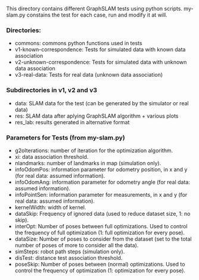 This directory contains different GraphSLAM tests using python scripts. 
my-slam.py constains the test for each case, run and modify it at will.

### Directories:
- commons: commons python functions used in tests
- v1-known-correspondence: Tests for simulated data with known data association
- v2-unknown-correspondence: Tests for simulated data with unknown data association
- v3-real-data: Tests for real data (unknown data association)

### Subdirectories in v1, v2 and v3
- data: SLAM data for the test (can be generated by the simulator or real data)
- res: SLAM data after aplying GraphSLAM algorithm + various plots
- res_lab: results generated in alternative format

### Parameters for Tests (from my-slam.py)
- g2oIterations: number of iteration for the optimization algorithm.
- xi: data association threshold.
- nlandmarks: number of landmarks in map (simulation only).
- infoOdomPos: information parameter for odometry position, in x and y (for real data: assumed information).
- infoOdomAng: information parameter for odometry angle (for real data: assumed information).
- infoPointSen: information parameter for measurements, in x and y (for real data: assumed information).
- kernelWidth: width of kernel.
- dataSkip: Frequency of ignored data (used to reduce dataset size, 1: no skip).
- interOpt: Number of poses between full optimizations. Used to control the frequency of full optimization (1: full optimization for every pose).
- dataSize: Number of poses to consider from the dataset (set to the total number of poses of more to consider all the data).
- simSteps: robot path steps (simulation only).
- disTest: distance test association threshold.
- poseSkip: Number of poses between (normal) optimizations. Used to control the frequency of optimization (1: optimization for every pose).
